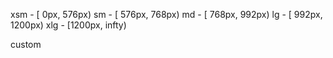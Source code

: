 xsm - [   0px,  576px)
 sm - [ 576px,  768px)
 md - [ 768px,  992px)
 lg - [ 992px, 1200px)
xlg - [1200px,  infty)

custom